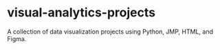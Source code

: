 # visual-analytics-projects
A collection of data visualization projects using Python, JMP, HTML, and Figma.
